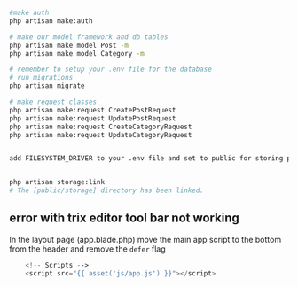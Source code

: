 
```bash
#make auth
php artisan make:auth

# make our model framework and db tables
php artisan make model Post -m
php artisan make model Category -m

# remember to setup your .env file for the database
# run migrations
php artisan migrate

# make request classes
php artisan make:request CreatePostRequest
php artisan make:request UpdatePostRequest
php artisan make:request CreateCategoryRequest
php artisan make:request UpdateCategoryRequest


add FILESYSTEM_DRIVER to your .env file and set to public for storing post images


php artisan storage:link
# The [public/storage] directory has been linked.
```

## error with trix editor tool bar not working

In the layout page (app.blade.php) move the main app script to the bottom from the header and remove the `defer` flag

```php
    <!-- Scripts -->
    <script src="{{ asset('js/app.js') }}"></script>
```

